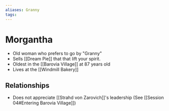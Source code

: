 ```yaml
---
aliases: Granny
tags: 
---
```


# Morgantha

- Old woman who prefers to go by "Granny"
- Sells [[Dream Pie]] that that lift your spirit.
- Oldest in the [[Barovia Village]] at 87 years old
- Lives at the [[Windmill Bakery]]

## Relationships

- Does not appreciate [[Strahd von Zarovich]]'s leadership (See [[Session 04#Entering Barovia Village]])
